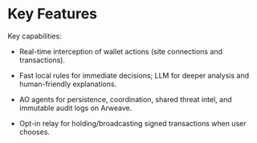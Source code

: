 # Key Features

Key capabilities:

- Real-time interception of wallet actions (site connections and transactions).
    
- Fast local rules for immediate decisions; LLM for deeper analysis and human-friendly explanations.
    
- AO agents for persistence, coordination, shared threat intel, and immutable audit logs on Arweave.
    
- Opt-in relay for holding/broadcasting signed transactions when user chooses.
